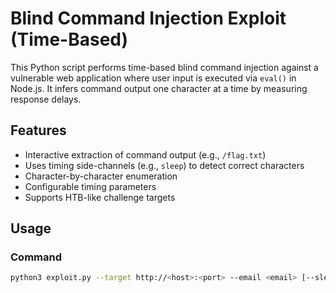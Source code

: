 # Blind Command Injection Exploit (Time-Based)

This Python script performs time-based blind command injection against a vulnerable web application where user input is executed via `eval()` in Node.js. It infers command output one character at a time by measuring response delays.

## Features

- Interactive extraction of command output (e.g., `/flag.txt`)
- Uses timing side-channels (e.g., `sleep`) to detect correct characters
- Character-by-character enumeration
- Configurable timing parameters
- Supports HTB-like challenge targets

## Usage

### Command

```bash
python3 exploit.py --target http://<host>:<port> --email <email> [--sleep <seconds>] [--threshold <seconds>]
```